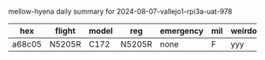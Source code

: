mellow-hyena daily summary for 2024-08-07-vallejo1-rpi3a-uat-978

|hex|flight|model|reg|emergency|mil|weirdo|
|--|--|--|--|--|--|--|
|a68c05|N5205R|C172|N5205R|none|F|yyy|
